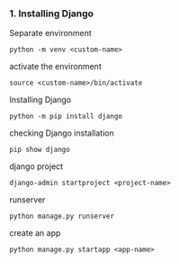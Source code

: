 ### 1. Installing Django

Separate environment
```
python -m venv <custom-name>
```

activate the environment
```
source <custom-name>/bin/activate
```

Installing Django
```
python -m pip install django
```

checking Django installation
```
pip show django
```

django project
```
django-admin startproject <project-name>
```

runserver
```
python manage.py runserver
```

create an app
```
python manage.py startapp <app-name>
```

